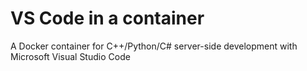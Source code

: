 # VS Code in a container
A Docker container for C++/Python/C# server-side development with Microsoft Visual Studio Code
